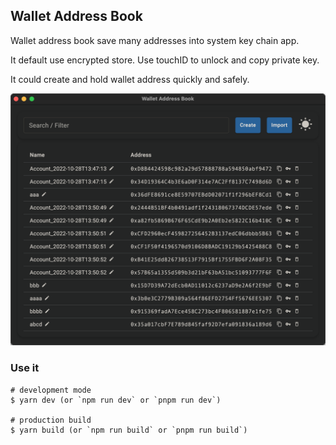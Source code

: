 ## Wallet Address Book

Wallet address book save many addresses into system key chain app. 

It default use encrypted store. Use touchID to unlock and copy private key.

It could create and hold wallet address quickly and safely.

![screen](./resources/screen.png)



### Use it

```
# development mode
$ yarn dev (or `npm run dev` or `pnpm run dev`)

# production build
$ yarn build (or `npm run build` or `pnpm run build`)
```
